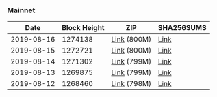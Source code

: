 ### Mainnet

|    Date    | Block Height | ZIP | SHA256SUMS |
| ---------- | ------------ | --- | ---------- |
| 2019-08-16 | 1274138 | [Link](https://s3-ap-southeast-2.amazonaws.com/ion-bootstrap/mainnet/2019-08-16/bootstrap.dat.zip) (800M) | [Link](https://s3-ap-southeast-2.amazonaws.com/ion-bootstrap/mainnet/2019-08-16/SHA256SUMS) |
| 2019-08-15 | 1272721 | [Link](https://s3-ap-southeast-2.amazonaws.com/ion-bootstrap/mainnet/2019-08-15/bootstrap.dat.zip) (800M) | [Link](https://s3-ap-southeast-2.amazonaws.com/ion-bootstrap/mainnet/2019-08-15/SHA256SUMS) |
| 2019-08-14 | 1271302 | [Link](https://s3-ap-southeast-2.amazonaws.com/ion-bootstrap/mainnet/2019-08-14/bootstrap.dat.zip) (799M) | [Link](https://s3-ap-southeast-2.amazonaws.com/ion-bootstrap/mainnet/2019-08-14/SHA256SUMS) |
| 2019-08-13 | 1269875 | [Link](https://s3-ap-southeast-2.amazonaws.com/ion-bootstrap/mainnet/2019-08-13/bootstrap.dat.zip) (799M) | [Link](https://s3-ap-southeast-2.amazonaws.com/ion-bootstrap/mainnet/2019-08-13/SHA256SUMS) |
| 2019-08-12 | 1268460 | [Link](https://s3-ap-southeast-2.amazonaws.com/ion-bootstrap/mainnet/2019-08-12/bootstrap.dat.zip) (798M) | [Link](https://s3-ap-southeast-2.amazonaws.com/ion-bootstrap/mainnet/2019-08-12/SHA256SUMS) |
